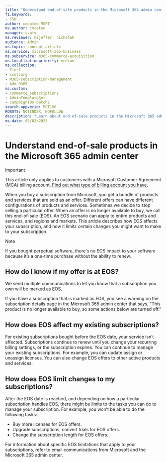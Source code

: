 ```yaml
---
title: "Understand end-of-sale products in the Microsoft 365 admin center"
f1.keywords:
- CSH
author: cmcatee-MSFT
ms.author: cmcatee
manager: scotv
ms.reviewer: mijeffer, nicholak
audience: Admin
ms.topic: concept-article
ms.service: microsoft-365-business
ms.subservice: m365-commerce-acquisition
ms.localizationpriority: medium
ms.collection:
- Tier1
- scotvorg
- M365-subscription-management
- Adm_O365
ms.custom: 
- commerce_subscriptions
- AdminTemplateSet
- campaignIDs-batch2
search.appverid: MET150
ROBOTS: NOIINDEX, NOFOLLOW
description: "Learn about end-of-sale products in the Microsoft 365 admin center."
ms.date: 05/02/2025
---
```


# Understand end-of-sale products in the Microsoft 365 admin center

> [!IMPORTANT]
> This article only applies to customers with a Microsoft Customer Agreement (MCA) billing account. [Find out what type of billing account you have](../manage-billing-accounts.md#view-my-billing-accounts).

When you buy a subscription from Microsoft, you get a bundle of products and services that are sold as an offer. Different offers can have different configurations of products and services. Sometimes we decide to stop selling a particular offer. When an offer is no longer available to buy, we call this end-of-sale (EOS). An EOS scenario can apply to entire products and services, and regions and markets. This article describes how EOS affects your subscription, and how it limits certain changes you might want to make to your subscription.

> [!NOTE]
> If you bought perpetual software, there's no EOS impact to your software because it’s a one-time purchase without the ability to renew.

## How do I know if my offer is at EOS?

We send multiple communications to let you know that a subscription you own will be marked as EOS.

If you have a subscription that is marked as EOS, you see a warning on the subscription details page in the Microsoft 365 admin center that says, "This product is no longer available to buy, so some actions below are turned off."

## How does EOS affect my existing subscriptions?

For existing subscriptions bought before the EOS date, your service isn’t affected. Subscriptions continue to renew until you change your recurring billing settings, or the subscription expires. You can continue to manage your existing subscriptions. For example, you can update assign or unassign licenses. You can also change EOS offers to other active products and services.

## How does EOS limit changes to my subscriptions?

After the EOS date is reached, and depending on how a particular subscription handles EOS, there might be limits to the tasks you can do to manage your subscription. For example, you won’t be able to do the following tasks:

- Buy more licenses for EOS offers.
- Upgrade subscriptions, convert trials for EOS offers.
- Change the subscription length for EOS offers.  

For information about specific EOS limitations that apply to your subscriptions, refer to email communications from Microsoft and the Microsoft 365 admin center.

